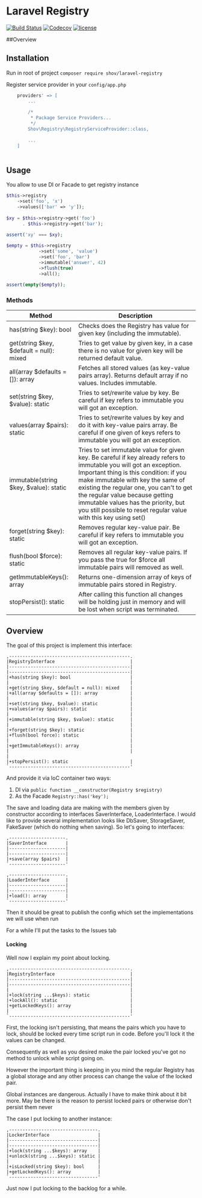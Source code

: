 # Laravel Registry

[![Build Status](https://travis-ci.org/shov/laravel-registry.svg?branch=master)](https://travis-ci.org/shov/laravel-registry)
[![Codecov](https://img.shields.io/codecov/c/github/shov/laravel-registry.svg)]()
[![license](https://img.shields.io/github/license/shov/laravel-registry.svg)]()

##Overview

## Installation

Run in root of project `composer require shov/laravel-registry`

Register service provider in your `config/app.php`
```php
    providers' => [
        ...
        
        /*
         * Package Service Providers...
         */
        Shov\Registry\RegistryServiceProvider::class,
        
        ...
    ]
    
```

## Usage

You allow to use DI or Facade to get registry instance
```php
$this->registry
    ->set('foo', 'x')
    ->values(['bar' => 'y']);
    
$xy = $this->registry->get('foo') 
      . $this->registry->get('bar');
      
assert('xy' === $xy);

$empty = $this->registry
            ->set('some', 'value')
            ->set('foo', 'bar')
            ->immutable('answer', 42)
            ->flush(true)
            ->all();
            
assert(empty($empty));
```

### Methods

 Method | Description |
---|---|
has(string $key): bool| Checks does the Registry has value for given key (including the immutable). |
get(string $key, $default = null): mixed | Tries to get value by given key, in a case there is no value for given key will be returned default value.|
all(array $defaults = []): array | Fetches all stored values (as key-value pairs array). Returns default array if no values. Includes immutable. |
set(string $key, $value): static | Tries to set/rewrite value by key. Be careful if key refers to immutable you will got an exception.|
values(array $pairs): static | Tries to set/rewrite values by key and do it with key-value pairs array. Be careful if one given of keys refers to immutable you will got an exception. |
immutable(string $key, $value): static | Tries to set immutable value for given key. Be careful if key already refers to immutable you will got an exception. Important thing is this condition: if you make immutable with key the same of existing the regular one, you can't to get the regular value because getting immutable values has the priority, but you still possible to reset regular value with this key using set() |
forget(string $key): static | Removes regular key-value pair. Be careful if key refers to immutable you will got an exception.|
flush(bool $force): static | Removes all regular key-value pairs. If you pass the true for $force all immutable pairs will removed as well.|
getImmutableKeys(): array | Returns one-dimension array of keys of immutable pairs stored in Registry.|
stopPersist(): static | After calling this function all changes will be holding just in memory and will be lost when script was terminated.|

## Overview

The goal of this project is implement this interface:
```text
,---------------------------------------------.
|RegistryInterface                            |
|---------------------------------------------|
|---------------------------------------------|
|+has(string $key): bool                      |
|                                             |
|+get(string $key, $default = null): mixed    |
|+all(array $defaults = []): array            |
|                                             |
|+set(string $key, $value): static            |
|+values(array $pairs): static                |
|                                             |
|+immutable(string $key, $value): static      |
|                                             |
|+forget(string $key): static                 |
|+flush(bool force): static                   |
|                                             |
|+getImmutableKeys(): array                   |
|                                             |                                             |
|+stopPersist(): static                       |
`---------------------------------------------'
```

And provide it via IoC container two ways:
1. DI via `public function __constructor(Registry $registry)`
2. As the Facade `Registry::has('key');`

The save and loading data are making with the members given by constructor 
according to interfaces SaverInterface, LoaderInterface. 
I would like to provide several implementation looks like 
DbSaver, StorageSaver, FakeSaver (which do nothing when saving). 
So let's going to interfaces:

```text
,---------------------.
|SaverInterface       |
|---------------------|
|---------------------|
|+save(array $pairs)  |
`---------------------'

,---------------------.
|LoaderInterface      |
|---------------------|
|---------------------|
|+load(): array       |
`---------------------'
```
Then it should be great to publish the config which set the implementations 
we will use when run

For a while I'll put the tasks to the Issues tab

#### Locking
Well now I explain my point about locking.

```text
,---------------------------------------------.
|RegistryInterface                            |
|---------------------------------------------|
|---------------------------------------------|
|                                             |
|+lock(string ...$keys): static               |
|+lockAll(): static                           |
|+getLockedKeys(): array                      |
|                                             |
`---------------------------------------------'
```

First, the locking isn't persisting, that means the pairs which you have to lock,
should be locked every time script run in code. 
Before you'll lock it the values can be changed.

Consequently as well as you desired make the pair locked 
you've got no method to unlock while script going on. 

However the important thing is keeping in you mind 
the regular Registry has a global storage 
and any other process can change the value of the locked pair. 

Global instances are dangerous. Actually I have to make think about it bit more.
May be there is the reason to persist locked pairs 
or otherwise don't persist them never

The case I put locking to another instance:
```text
,---------------------------------.
|LockerInterface                  |
|---------------------------------|
|---------------------------------|
|+lock(string ...$keys): array    |
|+unlock(string ...$keys): static |
|                                 |
|+isLocked(string $key): bool     |
|+getLockedKeys(): array          |
`---------------------------------'
```

Just now I put locking to the backlog for a while.   
